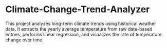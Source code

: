 # Climate-Change-Trend-Analyzer
This project analyzes long-term climate trends using historical weather data. It extracts the yearly average temperature from raw date-based entries, performs linear regression, and visualizes the rate of temperature change over time.
